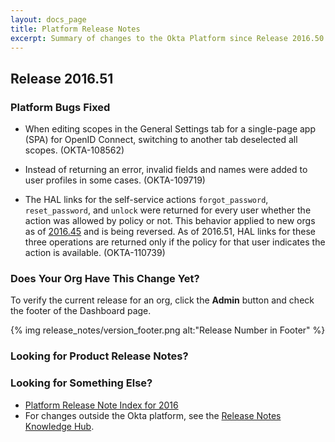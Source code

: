 ```yaml
---
layout: docs_page
title: Platform Release Notes
excerpt: Summary of changes to the Okta Platform since Release 2016.50
---
```


## Release 2016.51

### Platform Bugs Fixed

* When editing scopes in the General Settings tab for a single-page app (SPA) for OpenID Connect, switching to another tab deselected all scopes. (OKTA-108562)

* Instead of returning an error, invalid fields and names were added to user profiles in some cases. (OKTA-109719) 

* The HAL links for the self-service actions `forgot_password`, `reset_password`, and `unlock` were returned for every user whether the action was allowed by policy or not. 
This behavior applied to new orgs as of [2016.45](http://developer.okta.com/docs/platform-release-notes/platform-release-notes2016-45.html#user-api-response-always-contains-hal-links) and is being reversed. 
As of 2016.51, HAL links for these three operations are returned only if the policy for that user indicates the action is available. (OKTA-110739)

### Does Your Org Have This Change Yet?

To verify the current release for an org, click the **Admin** button and check the footer of the Dashboard page.

{% img release_notes/version_footer.png alt:"Release Number in Footer" %}

### Looking for Product Release Notes?

### Looking for Something Else?

* [Platform Release Note Index for 2016](platform-release-notes2016-index.html)
* For changes outside the Okta platform, see the [Release Notes Knowledge Hub](http://support.okta.com/help/articles/Knowledge_Article/Release-Notes-Knowledge-Hub).